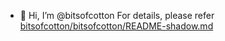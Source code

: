 - 👋 Hi, I’m @bitsofcotton
For details, please refer [bitsofcotton/bitsofcotton/README-shadow.md](https://github.com/bitsofcotton/bitsofcotton)
